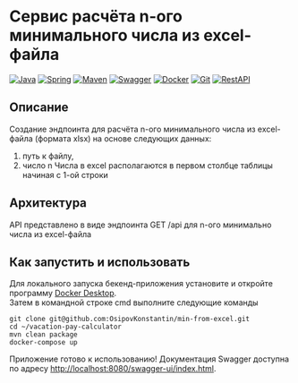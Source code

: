 # Сервис расчёта n-ого минимального числа из excel-файла

[![Java](https://img.shields.io/badge/-Java%2011-F29111?style=for-the-badge&logo=java&logoColor=e38873)](https://www.oracle.com/java/)
[![Spring](https://img.shields.io/badge/-Spring%20Boot%202.7-6AAD3D?style=for-the-badge&logo=spring-boot&logoColor=90fd87)](https://spring.io/projects/spring-boot)
[![Maven](https://img.shields.io/badge/-Maven-7D2675?style=for-the-badge&logo=apache&logoColor=e38873)](https://maven.apache.org/)
[![Swagger](https://img.shields.io/badge/-Swagger-%23Clojure?style=for-the-badge&logo=swagger&logoColor=white)](https://editor-next.swagger.io/)
[![Docker](https://img.shields.io/badge/docker-%230db7ed.svg?style=for-the-badge&logo=docker&logoColor=white)](https://www.docker.com/)
[![Git](https://img.shields.io/badge/git-%23F05033.svg?style=for-the-badge&logo=git&logoColor=white)](https://git-scm.com/)
[![RestAPI](https://img.shields.io/badge/-rest%20api-007EC0?style=for-the-badge&logo=restapi&logoColor=275ecf)](https://restfulapi.net/)

## Описание

Создание эндпоинта для расчёта n-ого минимального числа из excel-файла (формата xlsx) на основе следующих данных: 
1. путь к файлу, 
2. число n
Числа в excel располагаются в первом столбце таблицы начиная с 1-ой строки

## Архитектура

API представлено в виде эндпоинта GET /api для n-ого минимально числа из excel-файла

## Как запустить и использовать

Для локального запуска бекенд-приложения установите и откройте программу
[Docker Desktop](https://www.docker.com/products/docker-desktop/).
<br>Затем в командной строке cmd выполните следующие команды

   ```
git clone git@github.com:OsipovKonstantin/min-from-excel.git
cd ~/vacation-pay-calculator
mvn clean package
docker-compose up
   ```

Приложение готово к использованию! Документация Swagger доступна по адресу 
[http://localhost:8080/swagger-ui/index.html](http://localhost:8080/swagger-ui/index.html).
